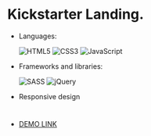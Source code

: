 # Kickstarter Landing.

- Languages:

  ![HTML5](https://ziadoua.github.io/m3-Markdown-Badges/badges/HTML/html1.svg)
  ![CSS3](https://ziadoua.github.io/m3-Markdown-Badges/badges/CSS/css1.svg)
  ![JavaScript](https://ziadoua.github.io/m3-Markdown-Badges/badges/Javascript/javascript1.svg)

- Frameworks and libraries:

  ![SASS](https://ziadoua.github.io/m3-Markdown-Badges/badges/Sass/sass1.svg)
  ![jQuery](https://ziadoua.github.io/m3-Markdown-Badges/badges/jQuery/jquery1.svg)

- Responsive design

#
- [DEMO LINK](https://vanya-kalyenichenko.github.io/Kikstarter-Landing/)
